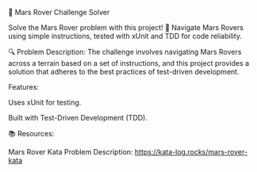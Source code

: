 🚀 Mars Rover Challenge Solver

Solve the Mars Rover problem with this project! 🌌 Navigate Mars Rovers using simple instructions, tested with xUnit and TDD for code reliability.

🔍 Problem Description:
The challenge involves navigating Mars Rovers across a terrain based on a set of instructions, and this project provides a solution that adheres to the best practices of test-driven development.

Features:

Uses xUnit for testing.

Built with Test-Driven Development (TDD).

📚 Resources:

Mars Rover Kata Problem Description: https://kata-log.rocks/mars-rover-kata




